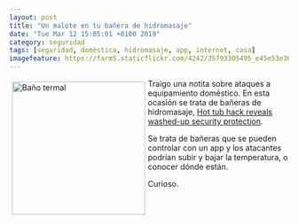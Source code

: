 ```yaml
--- 
layout: post
title: "Un malote en tu bañera de hidromasaje"
date: "Tue Mar 12 15:05:01 +0100 2019"
category: seguridad
tags: [seguridad, doméstica, hidromasaje, app, internet, casa]
imagefeature: https://farm5.staticflickr.com/4242/35793305495_e45e53e36f_m.jpg
---
```




<a href="https://www.flickr.com/photos/fernand0/35793305495" title=""><img src="https://farm5.staticflickr.com/4242/35793305495_e45e53e36f_m.jpg" width="240"  alt="Baño termal" style="float:left; margin:5px"></a>
Traigo una notita sobre ataques a equipamiento doméstico. En esta ocasión se trata de bañeras de hidromasaje, [Hot tub hack reveals washed-up security protection](https://www.bbc.com/news/technology-46674706).

Se trata de bañeras que se pueden controlar con un app y los atacantes podrían subir y bajar la temperatura, o conocer dónde están.

Curioso.

